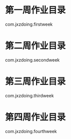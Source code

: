 # 第一周作业目录
com.jxzdoing.firstweek

# 第二周作业目录
com.jxzdoing.secondweek

# 第三周作业目录
com.jxzdoing.thirdweek

# 第四周作业目录
com.jxzdoing.fourthweek